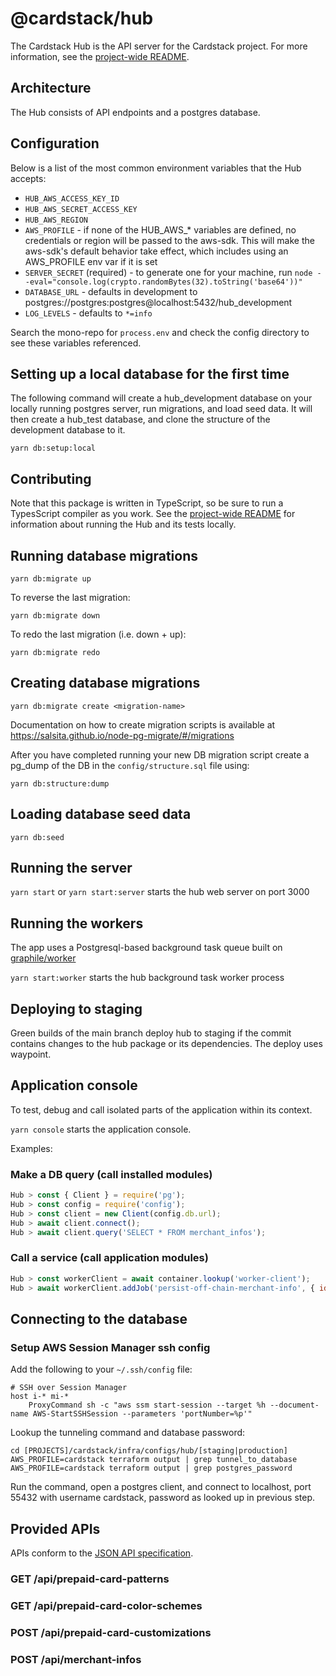 # @cardstack/hub

The Cardstack Hub is the API server for the Cardstack project.
For more information, see the
[project-wide README](https://github.com/cardstack/cardstack/blob/main/README.md).

## Architecture

The Hub consists of API endpoints and a postgres database.

## Configuration

Below is a list of the most common environment variables that the Hub accepts:

- `HUB_AWS_ACCESS_KEY_ID`
- `HUB_AWS_SECRET_ACCESS_KEY`
- `HUB_AWS_REGION`
- `AWS_PROFILE` - if none of the HUB_AWS_* variables are defined, no credentials or region will be passed to the aws-sdk. This will make the aws-sdk's default behavior take effect, which includes using an AWS_PROFILE env var if it is set
- `SERVER_SECRET` (required) - to generate one for your machine, run `node --eval="console.log(crypto.randomBytes(32).toString('base64'))"`
- `DATABASE_URL` - defaults in development to postgres://postgres:postgres@localhost:5432/hub_development
- `LOG_LEVELS` - defaults to `*=info`

Search the mono-repo for `process.env` and check the config directory to see these variables referenced.

## Setting up a local database for the first time

The following command will create a hub_development database on your locally running postgres server, run migrations, and load seed data. It will then create a hub_test database, and clone the structure of the development database to it.

`yarn db:setup:local`

## Contributing

Note that this package is written in TypeScript, so be sure to run a TypesScript
compiler as you work.
See the [project-wide README](https://github.com/cardstack/cardstack/blob/main/README.md)
for information about running the Hub and its tests locally.


## Running database migrations

`yarn db:migrate up`

To reverse the last migration:

`yarn db:migrate down`

To redo the last migration (i.e. down + up):

`yarn db:migrate redo`

## Creating database migrations
`yarn db:migrate create <migration-name>`

Documentation on how to create migration scripts is available at https://salsita.github.io/node-pg-migrate/#/migrations

After you have completed running your new DB migration script create a pg_dump of the DB in the `config/structure.sql` file using:

`yarn db:structure:dump`

## Loading database seed data

`yarn db:seed`

## Running the server

`yarn start` or `yarn start:server` starts the hub web server on port 3000

## Running the workers

The app uses a Postgresql-based background task queue built on [graphile/worker](https://github.com/graphile/worker)

`yarn start:worker` starts the hub background task worker process

## Deploying to staging

Green builds of the main branch deploy hub to staging if the commit contains changes to the hub package or its dependencies. The deploy uses waypoint.

## Application console

To test, debug and call isolated parts of the application within its context.

`yarn console` starts the application console.

Examples:

### Make a DB query (call installed modules)

```js
Hub > const { Client } = require('pg');
Hub > const config = require('config');
Hub > const client = new Client(config.db.url);
Hub > await client.connect();
Hub > await client.query('SELECT * FROM merchant_infos');
```

### Call a service (call application modules)

```js
Hub > const workerClient = await container.lookup('worker-client');
Hub > await workerClient.addJob('persist-off-chain-merchant-info', { id: 1 });
```

## Connecting to the database

### Setup AWS Session Manager ssh config

Add the following to your `~/.ssh/config` file:

```
# SSH over Session Manager
host i-* mi-*
    ProxyCommand sh -c "aws ssm start-session --target %h --document-name AWS-StartSSHSession --parameters 'portNumber=%p'"
```

Lookup the tunneling command and database password:

```
cd [PROJECTS]/cardstack/infra/configs/hub/[staging|production]
AWS_PROFILE=cardstack terraform output | grep tunnel_to_database
AWS_PROFILE=cardstack terraform output | grep postgres_password
```

Run the command, open a postgres client, and connect to localhost, port 55432 with username cardstack, password as looked up in previous step.

## Provided APIs

APIs conform to the [JSON API specification](https://jsonapi.org/).

### GET /api/prepaid-card-patterns

### GET /api/prepaid-card-color-schemes

### POST /api/prepaid-card-customizations

### POST /api/merchant-infos
